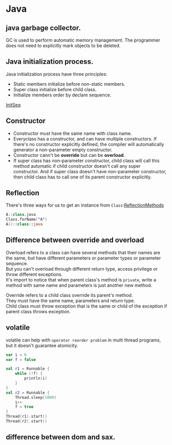 # Java

## java garbage collector.

GC is used to perform automatic memory management. The programmer does not need to explicitly mark objects to be deleted.

## Java initialization process.
Java initialization process have three principles:

* Static members initialize before non-static members.
* Super class initialize before child class.
* Initialize members order by declare sequence.

[InitSeq](./JavaInterviewGuide/src/main/kotlin/me/proffl/ch01/SequenceOnInit.kt)

## Constructor
* Constructor must have the same name with class name.
* Everyclass has a constructor, and can have multiple constructors. If there's no constructor explicitly defined, the compiler will automatically generator a non-parameter empty constructor.
* Constructor cann't be <b>override</b> but can be <b>overload</b>.
* If super class has non-parameter constructor, child class will call this method automatic if child constructor doesn't call any super constructor. And if super class doesn't have non-parameter constructor, then child class has to call one of its parent constructor explicitly.

## Reflection
There's three ways for us to get an instance from `Class`:[ReflectionMethods](./JavaInterviewGuide/src/main/kotlin/me/proffl/ch01/ReflectionMethods.kt)
```kotlin
A::class.java
Class.forName("A")
A()::class::java
```

## Difference between override and overload
Overload refers to a class can have several methods that their names are the same, but have different parameters or parameter types or parameter sequence.<br>
But you can't overload through different return type, access privilege or throw different exceptions.<br>
It's import to notice that when parent class's method is `private`, write a method with same name and parameters is just another new method.

Override refers to a child class override its parent's method.<br/>
They must have the same name, parameters and return type.<br>
Child class must throw exception that is the same or child of the exception if parent class throws exception.

## volatile
volatile can help with `operator reorder problem` in multi thread programs, but it doesn't guarantee atomicity.
```kotlin
var i = 0
var f = false

val r1 = Runnable {
    while (!f) {
        println(i)
    }
}
val r2 = Runnable {
    Thread.sleep(1000)
    i++
    f = true
}
Thread(r1).start()
Thread(r2).start()
```

## difference between dom and sax.
